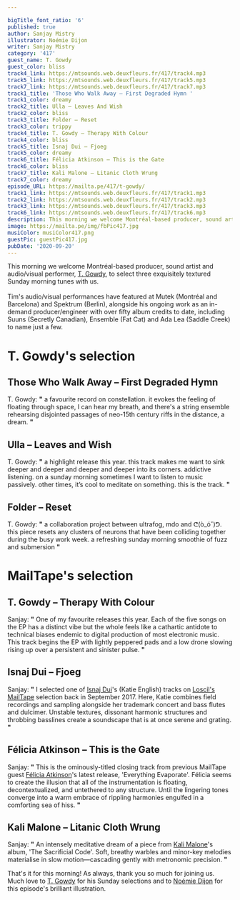 ```yaml
---

bigTitle_font_ratio: '6'
published: true
author: Sanjay Mistry
illustrator: Noémie Dijon
writer: Sanjay Mistry
category: '417'
guest_name: T. Gowdy
guest_color: bliss
track4_link: https://mtsounds.web.deuxfleurs.fr/417/track4.mp3
track5_link: https://mtsounds.web.deuxfleurs.fr/417/track5.mp3
track7_link: https://mtsounds.web.deuxfleurs.fr/417/track7.mp3
track1_title: 'Those Who Walk Away – First Degraded Hymn '
track1_color: dreamy
track2_title: Ulla – Leaves And Wish
track2_color: bliss
track3_title: Folder – Reset
track3_color: trippy
track4_title: T. Gowdy – Therapy With Colour
track4_color: bliss
track5_title: Isnaj Dui – Fjoeg
track5_color: dreamy
track6_title: Félicia Atkinson – This is the Gate
track6_color: bliss
track7_title: Kali Malone – Litanic Cloth Wrung
track7_color: dreamy
episode_URL: https://mailta.pe/417/t-gowdy/
track1_link: https://mtsounds.web.deuxfleurs.fr/417/track1.mp3
track2_link: https://mtsounds.web.deuxfleurs.fr/417/track2.mp3
track3_link: https://mtsounds.web.deuxfleurs.fr/417/track3.mp3
track6_link: https://mtsounds.web.deuxfleurs.fr/417/track6.mp3
description: This morning we welcome Montréal-based producer, sound artist and audio/visual performer, T. Gowdy, to select three exquisitely textured Sunday morning tunes with us.
image: https://mailta.pe/img/fbPic417.jpg
musiColor: musiColor417.png
guestPic: guestPic417.jpg
pubDate: '2020-09-20'
---
```

This morning we welcome Montréal-based producer, sound artist and audio/visual performer, [T. Gowdy](http://www.t-g0wd-y.org/), to select three exquisitely textured Sunday morning tunes with us. 
<br><br>
Tim's audio/visual performances have featured at Mutek (Montréal and Barcelona) and Spektrum (Berlin), alongside his ongoing work as an in-demand producer/engineer with over fifty album credits to date, including Suuns (Secretly Canadian), Ensemble (Fat Cat) and Ada Lea (Saddle Creek) to name just a few.



# T. Gowdy's selection

## Those Who Walk Away – First Degraded Hymn 
T. Gowdy: **"** a favourite record on constellation. it evokes the feeling of floating through space, I can hear my breath, and there's a string ensemble rehearsing disjointed passages of neo-15th century riffs in the distance, a dream. **"** 

## Ulla – Leaves and Wish
T. Gowdy: **"** a highlight release this year. this track makes me want to sink deeper and deeper and deeper and deeper into its corners. addictive listening. on a sunday morning sometimes I want to listen to music passively. other times, it’s cool to meditate on something. this is the track. **"** 

## Folder – Reset
T. Gowdy: **"** a collaboration project between ultrafog, mdo and ᕦ(ò_óˇ)ᕤ. this piece resets any clusters of neurons that have been colliding together during the busy work week. a refreshing sunday morning smoothie of fuzz and submersion **"** 


# MailTape's selection

## T. Gowdy – Therapy With Colour
Sanjay: **"** One of my favourite releases this year. Each of the five songs on the EP has a distinct vibe but the whole feels like a cathartic antidote to technical biases endemic to digital production of most electronic music. This track begins the EP with lightly peppered pads and a low drone slowing rising up over a persistent and sinister pulse. **"** 

## Isnaj Dui – Fjoeg
Sanjay: **"** I selected one of [Isnaj Dui](https://katie-english.net/)'s (Katie English) tracks on [Loscil's MailTape](https://www.mailta.pe/277/loscil/) selection back in September 2017. Here, Katie combines field recordings and sampling alongside her trademark concert and bass flutes and dulcimer. Unstable textures, dissonant harmonic structures and throbbing basslines create a soundscape that is at once serene and grating. **"** 

## Félicia Atkinson – This is the Gate
Sanjay: **"** This is the ominously-titled closing track from previous MailTape guest [Félicia Atkinson](https://www.mailta.pe/294/felicia-atkinson/)'s latest release, 'Everything Evaporate'. Félicia seems to create the illusion that all of the instrumentation is floating, decontextualized, and untethered to any structure. Until the lingering tones converge into a warm embrace of rippling harmonies engulfed in a comforting sea of hiss. **"** 

## Kali Malone – Litanic Cloth Wrung
Sanjay: **"** An intensely meditative dream of a piece from [Kali Malone](https://kalimalone.com/)'s album, 'The Sacrificial Code'. Soft, breathy warbles and minor-key melodies materialise in slow motion—cascading gently with metronomic precision. **"** 


That's it for this morning! As always, thank you so much for joining us. Much love to [T. Gowdy](http://www.t-g0wd-y.org/) for his Sunday selections and to [Noémie Dijon](https://noemiedijon.tumblr.com/) for this episode's brilliant illustration.

